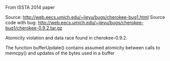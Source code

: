  From ISSTA 2014 paper

 Source: http://web.eecs.umich.edu/~jieyu/bugs/cherokee-bug1.html
 Source code with bug:
 http://web.eecs.umich.edu/~jieyu/bugs/cherokee-bug1/cherokee-0.9.2.tar.gz

 Atomicity violation and data race found in cherokee-0.9.2. 

 The function bufferUpdate() contains assumed atomicity between calls to
 memcpy() and updates of the bytes used in a buffer 
